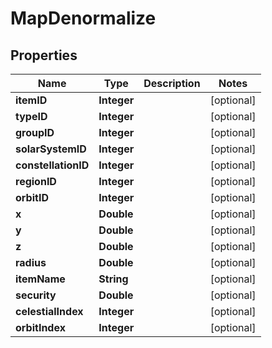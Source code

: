 
# MapDenormalize

## Properties
Name | Type | Description | Notes
------------ | ------------- | ------------- | -------------
**itemID** | **Integer** |  |  [optional]
**typeID** | **Integer** |  |  [optional]
**groupID** | **Integer** |  |  [optional]
**solarSystemID** | **Integer** |  |  [optional]
**constellationID** | **Integer** |  |  [optional]
**regionID** | **Integer** |  |  [optional]
**orbitID** | **Integer** |  |  [optional]
**x** | **Double** |  |  [optional]
**y** | **Double** |  |  [optional]
**z** | **Double** |  |  [optional]
**radius** | **Double** |  |  [optional]
**itemName** | **String** |  |  [optional]
**security** | **Double** |  |  [optional]
**celestialIndex** | **Integer** |  |  [optional]
**orbitIndex** | **Integer** |  |  [optional]



